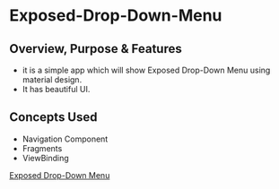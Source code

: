 # Exposed-Drop-Down-Menu

## Overview, Purpose & Features
- it is a simple app which will show Exposed Drop-Down Menu using material design. 
- It has beautiful UI.

## Concepts Used
- Navigation Component
- Fragments
- ViewBinding

[Exposed Drop-Down Menu](https://youtu.be/741l_fPKL3Y "Named link title")
